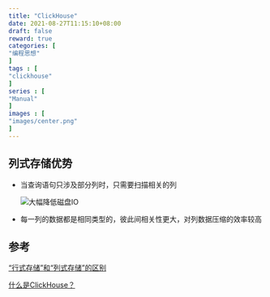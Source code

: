 ```yaml
---
title: "ClickHouse"
date: 2021-08-27T11:15:10+08:00
draft: false
reward: true
categories: [
"编程思想"
]
tags : [
"clickhouse"
]
series : [
"Manual"
]
images : [
"images/center.png"
]
---
```


[comment]: <> (# ClickHouse)

## 列式存储优势

- 当查询语句只涉及部分列时，只需要扫描相关的列

  ![大幅降低磁盘IO](https://picgo.6and.ltd/img/3412665-fb1b4b09b70815f2.jpg)

- 每一列的数据都是相同类型的，彼此间相关性更大，对列数据压缩的效率较高



## 参考

[“行式存储”和“列式存储”的区别](https://www.jianshu.com/p/3d3950c9fb06)

[什么是ClickHouse？](https://clickhouse.tech/docs/zh/)
